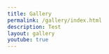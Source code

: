 ```yaml
---
title: Gallery
permalink: /gallery/index.html
description: Test
layout: gallery
youtube: true
---
```



